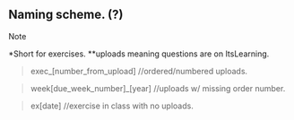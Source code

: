 ## Naming scheme. (?)
> [!NOTE]
> *Short for exercises. **uploads meaning questions are on ItsLearning.

> exec_[number_from_upload] //ordered/numbered uploads.

> week[due_week_number]_[year] //uploads w/ missing order number.

> ex[date] //exercise in class with no uploads.